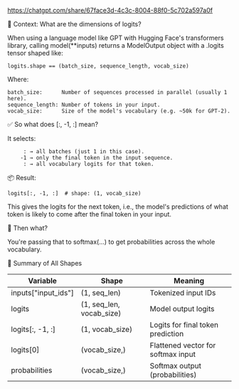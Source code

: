 https://chatgpt.com/share/67face3d-4c3c-8004-88f0-5c702a597a0f

🧠 Context: What are the dimensions of logits?

When using a language model like GPT with Hugging Face's transformers library, calling model(**inputs) returns a ModelOutput object with a .logits tensor shaped like:

`logits.shape == (batch_size, sequence_length, vocab_size)`

Where:

    batch_size:      Number of sequences processed in parallel (usually 1 here).
    sequence_length: Number of tokens in your input.
    vocab_size:      Size of the model's vocabulary (e.g. ~50k for GPT-2).

✅ So what does [:, -1, :] mean?

It selects:
```
     : → all batches (just 1 in this case).
    -1 → only the final token in the input sequence.
     : → all vocabulary logits for that token.
```
📦 Result:

`logits[:, -1, :]  # shape: (1, vocab_size)`

This gives the logits for the next token, i.e., the model's predictions of what token is likely to come after the final token in your input.

🔁 Then what?

You're passing that to softmax(...) to get probabilities across the whole vocabulary.

🔁 Summary of All Shapes

| Variable	           | Shape	                  | Meaning |
|---------------------|--------------------------|---------|
| inputs["input_ids"] | (1, seq_len)             | Tokenized input IDs |
| logits	           | (1, seq_len, vocab_size) | Model output logits |
| logits[:, -1, :]	   | (1, vocab_size)	      | Logits for final token prediction |
| logits[0]	       | (vocab_size,)            | Flattened vector for softmax input | 
| probabilities 	   | (vocab_size,)	          | Softmax output (probabilities) |